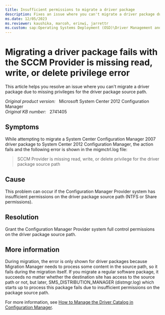 ```yaml
---
title: Insufficient permissions to migrate a driver package
description: Fixes an issue where you can't migrate a driver package due to missing privileges for the driver package source path.
ms.date: 12/05/2023
ms.reviewer: kaushika, marcoh, erinwi, jarrettr
ms.custom: sap:Operating Systems Deployment (OSD)\Driver Management and Installation
---
```

# Migrating a driver package fails with the SCCM Provider is missing read, write, or delete privilege error

This article helps you resolve an issue where you can't migrate a driver package due to missing privileges for the driver package source path.

_Original product version:_ &nbsp; Microsoft System Center 2012 Configuration Manager  
_Original KB number:_ &nbsp; 2741405

## Symptoms

While attempting to migrate a System Center Configuration Manager 2007 driver package to System Center 2012 Configuration Manager, the action fails and the following error is shown in the migmctrl.log file:

> SCCM Provider is missing read, write, or delete privilege for the driver package source path

## Cause

This problem can occur if the Configuration Manager Provider system has insufficient permissions on the driver package source path (NTFS or Share permissions).

## Resolution

Grant the Configuration Manager Provider system full control permissions on the driver package source path.

## More information

During migration, the error is only shown for driver packages because Migration Manager needs to process some content in the source path, so it fails during the migration itself. If you migrate a regular software package, it succeeds no matter whether the destination site has access to the source path or not, but later, SMS_DISTRIBUTION_MANAGER (distmgr.log) which starts up to process this package fails due to insufficient permissions on the package source path.

For more information, see [How to Manage the Driver Catalog in Configuration Manager](/previous-versions/system-center/system-center-2012-R2/hh301101(v=technet.10)?redirectedfrom=MSDN).
